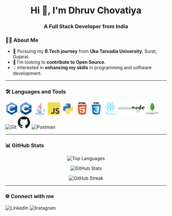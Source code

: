 <h1 align="center">Hi 👋, I'm Dhruv Chovatiya</h1>
<h3 align="center">A Full Stack Developer from India</h3>


### 👨‍💻 About Me

- 🌱 Pursuing my **B.Tech journey** from **Uka Tarsadia University**, Surat, Gujarat.  
- 🔭 I’m looking to **contribute to Open Source**.  
- 💡 Interested in **enhancing my skills** in programming and software development.

---

### 🛠️ Languages and Tools

<p align="left">
  <a href="https://www.cprogramming.com/" target="_blank" rel="noreferrer" style="text-decoration: none;">
  <img src="https://raw.githubusercontent.com/devicons/devicon/master/icons/c/c-original.svg" alt="C" width="40" height="40"/>
</a>

<a href="https://www.w3schools.com/cpp/" target="_blank" rel="noreferrer" style="text-decoration: none;">
  <img src="https://raw.githubusercontent.com/devicons/devicon/master/icons/cplusplus/cplusplus-original.svg" alt="C++" width="40" height="40"/>
</a>

<a href="https://www.java.com" target="_blank" rel="noreferrer" style="text-decoration: none;">
  <img src="https://raw.githubusercontent.com/devicons/devicon/master/icons/java/java-original.svg" alt="Java" width="40" height="40"/>
</a>

<a href="https://developer.mozilla.org/en-US/docs/Web/JavaScript" target="_blank" rel="noreferrer" style="text-decoration: none;">
  <img src="https://raw.githubusercontent.com/devicons/devicon/master/icons/javascript/javascript-original.svg" alt="JavaScript" width="40" height="40"/>
</a>

<a href="https://www.python.org" target="_blank" rel="noreferrer" style="text-decoration: none;">
  <img src="https://raw.githubusercontent.com/devicons/devicon/master/icons/python/python-original.svg" alt="Python" width="40" height="40"/>
</a>

<a href="https://www.w3.org/html/" target="_blank" rel="noreferrer" style="text-decoration: none;">
  <img src="https://raw.githubusercontent.com/devicons/devicon/master/icons/html5/html5-original-wordmark.svg" alt="HTML5" width="40" height="40"/>
</a>

<a href="https://www.w3schools.com/css/" target="_blank" rel="noreferrer" style="text-decoration: none;">
  <img src="https://raw.githubusercontent.com/devicons/devicon/master/icons/css3/css3-original-wordmark.svg" alt="CSS3" width="40" height="40"/>
</a>

<a href="https://reactjs.org/" target="_blank" rel="noreferrer" style="text-decoration: none;">
  <img src="https://raw.githubusercontent.com/devicons/devicon/master/icons/react/react-original-wordmark.svg" alt="React" width="40" height="40"/>
</a>

<a href="https://expressjs.com" target="_blank" rel="noreferrer" style="text-decoration: none;">
  <img src="https://raw.githubusercontent.com/devicons/devicon/master/icons/express/express-original-wordmark.svg" alt="Express.js" width="40" height="40"/>
</a>

<a href="https://nodejs.org" target="_blank" rel="noreferrer" style="text-decoration: none;">
  <img src="https://raw.githubusercontent.com/devicons/devicon/master/icons/nodejs/nodejs-original-wordmark.svg" alt="Node.js" width="40" height="40"/>
</a>

<a href="https://www.mongodb.com/" target="_blank" rel="noreferrer" style="text-decoration: none;">
  <img src="https://raw.githubusercontent.com/devicons/devicon/master/icons/mongodb/mongodb-original-wordmark.svg" alt="MongoDB" width="40" height="40"/>
</a>

<a href="https://git-scm.com/" target="_blank" rel="noreferrer" style="text-decoration: none;">
  <img src="https://www.vectorlogo.zone/logos/git-scm/git-scm-icon.svg" alt="Git" width="40" height="40"/>
</a>

<a href="https://github.com/" target="_blank" rel="noreferrer" style="text-decoration: none;">
  <img src="https://raw.githubusercontent.com/devicons/devicon/master/icons/github/github-original.svg" alt="GitHub" width="40" height="40"/>
</a>

<a href="https://postman.com" target="_blank" rel="noreferrer" style="text-decoration: none;">
  <img src="https://www.vectorlogo.zone/logos/getpostman/getpostman-icon.svg" alt="Postman" width="40" height="40"/>
</a>
  
</p>


---

### 📊 GitHub Stats

<p align="center">
  <img src="https://github-readme-stats.vercel.app/api/top-langs?username=dhruv-33&show_icons=true&locale=en&layout=compact" alt="Top Languages" />
</p>

<p align="center">
  <img src="https://github-readme-stats.vercel.app/api?username=dhruv-33&show_icons=true&locale=en" alt="GitHub Stats" />
</p>

<p align="center">
  <img src="https://github-readme-streak-stats.herokuapp.com/?user=dhruv-33&" alt="GitHub Streak" />
</p>

---

### 🌐 Connect with me

<p align="left">
  <a href="https://linkedin.com/in/dhruv-chovatiya" target="_blank" style="text-decoration: none;">
    <img align="center" src="https://raw.githubusercontent.com/rahuldkjain/github-profile-readme-generator/master/src/images/icons/Social/linked-in-alt.svg" alt="LinkedIn" height="30" width="40" />
  </a>

  <a href="https://instagram.com/dhruv_45.07" target="_blank" style="text-decoration: none;">
    <img align="center" src="https://raw.githubusercontent.com/rahuldkjain/github-profile-readme-generator/master/src/images/icons/Social/instagram.svg" alt="Instagram" height="30" width="40" />
  </a>
</p>
